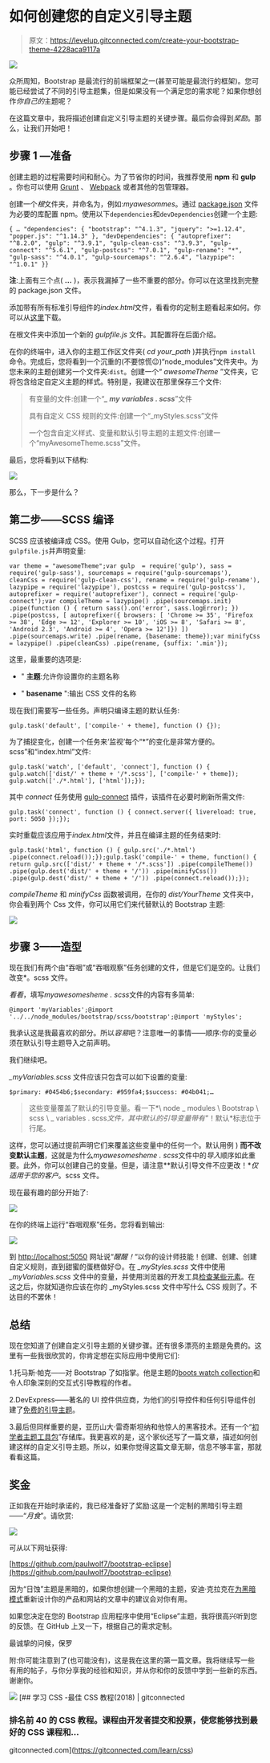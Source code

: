 # 如何创建您的自定义引导主题

> 原文：<https://levelup.gitconnected.com/create-your-bootstrap-theme-4228aca9117a>

![](img/051362cb9e26b8b92707b53ac8bbb912.png)

众所周知，Bootstrap 是最流行的前端框架之一(甚至可能是最流行的框架)。您可能已经尝试了不同的引导主题集，但是如果没有一个满足您的需求呢？如果你想创作*你自己的*主题呢？

在这篇文章中，我将描述创建自定义引导主题的关键步骤。最后你会得到*奖励*。那么，让我们开始吧！

## **步骤 1 —准备**

创建主题的过程需要时间和耐心。为了节省你的时间，我推荐使用 **npm** 和 **gulp** 。你也可以使用 [Grunt](https://gruntjs.com/) 、 [Webpack](https://webpack.js.org/) 或者其他的包管理器。

创建一个*根*文件夹，并命名为，例如:*myawesommes*。通过 [package.json](https://docs.npmjs.com/files/package.json) 文件为必要的库配置 npm。使用以下`dependencies`和`devDependencies`创建一个主题:

```
{ … "dependencies": { "bootstrap": "^4.1.3", "jquery": ">=1.12.4", "popper.js": "^1.14.3" }, "devDependencies": { "autoprefixer": "^8.2.0", "gulp": "^3.9.1", "gulp-clean-css": "^3.9.3", "gulp-connect": "^5.6.1", "gulp-postcss": "^7.0.1", "gulp-rename": "*", "gulp-sass": "^4.0.1", "gulp-sourcemaps": "^2.6.4", "lazypipe": "^1.0.1" }}
```

**注**:上面有三个点( **…** )，表示我漏掉了一些不重要的部分。你可以在这里找到完整的 package.json 文件。

添加带有所有标准引导组件的*index.html*文件，看看你的定制主题看起来如何。你可以从[这里](https://github.com/HackerThemes/theme-kit/blob/master/index.html)下载。

在根文件夹中添加一个新的 *gulpfile.js* 文件。其配置将在后面介绍。

在你的终端中，进入你的主题工作区文件夹( *cd your_path* )并执行`npm install`命令。完成后，您将看到一个沉重的(不要惊慌😉)“node_modules”文件夹中。为您未来的主题创建另一个文件夹:`dist`。创建一个“ *awesomeTheme* ”文件夹，它将包含给定自定义主题的样式。特别是，我建议在那里保存三个文件:

> 有变量的文件:创建一个“***_ my variables . scss***”文件
> 
> 具有自定义 CSS 规则的文件:创建一个“_myStyles.scss”文件
> 
> 一个包含自定义样式、变量和默认引导主题的主题文件:创建一个“myAwesomeTheme.scss”文件。

最后，您将看到以下结构:

![](img/2359f40d9b4eb7fd15e2bf0769f89cde.png)

那么，下一步是什么？

## **第二步——SCSS 编译**

SCSS 应该被编译成 CSS。使用 Gulp，您可以自动化这个过程。打开`gulpfile.js`并声明变量:

```
var theme = "awesomeTheme";var gulp  = require('gulp'), sass = require('gulp-sass'), sourcemaps = require('gulp-sourcemaps'), cleanCss = require('gulp-clean-css'), rename = require('gulp-rename'), lazypipe = require('lazypipe'), postcss = require('gulp-postcss'), autoprefixer = require('autoprefixer'), connect = require('gulp-connect');var compileTheme = lazypipe() .pipe(sourcemaps.init) .pipe(function () { return sass().on('error', sass.logError); }) .pipe(postcss, [ autoprefixer({ browsers: [ 'Chrome >= 35', 'Firefox >= 38', 'Edge >= 12', 'Explorer >= 10', 'iOS >= 8', 'Safari >= 8', 'Android 2.3', 'Android >= 4', 'Opera >= 12']}) ]) .pipe(sourcemaps.write) .pipe(rename, {basename: theme});var minifyCss = lazypipe() .pipe(cleanCss) .pipe(rename, {suffix: '.min'});
```

这里，最重要的选项是:

- " **主题**:允许你设置你的主题名称

- " **basename** ":输出 CSS 文件的名称

现在我们需要写一些任务。声明只编译主题的默认任务:

```
gulp.task('default', ['compile-' + theme], function () {});
```

为了捕捉变化，创建一个任务来‘监视’每个“*”的变化是非常方便的。scss”和“index.html”文件:

```
gulp.task('watch', ['default', 'connect'], function () { gulp.watch(['dist/' + theme + '/*.scss'], ['compile-' + theme]); gulp.watch(['./*.html'], ['html']);});
```

其中 *connect* 任务使用 [gulp-connect](https://www.npmjs.com/package/gulp-connect) 插件，该插件在必要时刷新所需文件:

```
gulp.task('connect', function () { connect.server({ livereload: true, port: 5050 });});
```

实时重载应该应用于*index.html*文件，并且在编译主题的任务结束时:

```
gulp.task('html', function () { gulp.src('./*.html') .pipe(connect.reload());});gulp.task('compile-' + theme, function() { return gulp.src(['dist/' + theme + '/*.scss']) .pipe(compileTheme()) .pipe(gulp.dest('dist/' + theme + '/')) .pipe(minifyCss()) .pipe(gulp.dest('dist/' + theme + '/')) .pipe(connect.reload());});
```

*compileTheme* 和 *minifyCss* 函数被调用，在你的 *dist/YourTheme* 文件夹中，你会看到两个 Css 文件，你可以用它们来代替默认的 Bootstrap 主题:

![](img/656717a1b70aba1ac9721942f08ebad1.png)

## **步骤 3——造型**

现在我们有两个由“吞咽”或“吞咽观察”任务创建的文件，但是它们是空的。让我们改变*。scss 文件。

*看看*，填写*myawesomesheme . scss*文件的内容有多简单:

```
@import 'myVariables';@import '../../node_modules/bootstrap/scss/bootstrap';@import 'myStyles';
```

我承认这是我最喜欢的部分。所以*容易*吧？注意唯一的事情——顺序:你的变量必须在默认引导主题导入之前声明。

我们继续吧。

*_myVariables.scss* 文件应该只包含可以如下设置的变量:

```
$primary: #0454b6;$secondary: #959fa4;$success: #04b041;…
```

> 这些变量覆盖了默认的引导变量。看一下*\ node _ modules \ Bootstrap \ scss \ _ variables . scss*文件，其中默认的引导变量带有"*！默认*标志位于行尾。

这样，您可以通过提前声明它们来覆盖这些变量中的任何一个。默认用例 ) **而不改变默认主题**，这就是为什么*myawesomesheme . scss*文件中的*导入*顺序如此重要。此外，你可以创建自己的变量。但是，请注意**默认引导文件不应更改！**仅适用于您的客户*。scss 文件。

现在最有趣的部分开始了:

![](img/689eca3abc9eef39095e2c5a808a9b8d.png)

在你的终端上运行“吞咽观察”任务。您将看到输出:

![](img/df4aef64be1fa8fd9e29123fc3e5d968.png)

到 [http://localhost:5050](http://localhost:5050) 网址说“*醒醒！*“以你的设计师技能！创建、创建、创建自定义规则，直到甜蜜的蛋糕做好😊。在 *_myStyles.scss* 文件中使用 *_myVariables.scss* 文件中的变量，并使用浏览器的开发工具[检查某些元素](https://developers.google.com/web/tools/chrome-devtools/inspect-styles/)。在这之后，你就知道你应该在你的 _myStyles.scss 文件中写什么 CSS 规则了。不达目的不罢休！

## **总结**

现在您知道了创建自定义引导主题的关键步骤。还有很多漂亮的主题是免费的。这里有一些我很欣赏的，你肯定想在实际应用中使用它们:

1.托马斯·帕克——对 Bootstrap 了如指掌。他是主题的[boots watch collection](https://github.com/thomaspark/bootswatch)和令人印象深刻的交互式引导教程的作者。

2.DevExpress——著名的 UI 控件供应商，为他们的引导控件和任何引导组件创建了[免费的引导主题](https://github.com/DevExpress/bootstrap-themes)。

3.最后但同样重要的是，亚历山大·雷奇斯坦纳和他惊人的黑客技术。还有一个“[初学者主题工具包](https://github.com/HackerThemes/theme-kit)”存储库。我更喜欢的是，这个家伙还写了一篇文章，描述如何创建这样的自定义引导主题。所以，如果你觉得这篇文章无聊，信息不够丰富，那就看看这篇。

## **奖金**

正如我在开始时承诺的，我已经准备好了奖励:这是一个定制的黑暗引导主题——“*月食*”。请欣赏:

![](img/d8cd7a3d0eb953f845827f88755cf5ed.png)

可从以下网址获得:

[https://github.com/paulwolf7/bootstrap-eclipse](https://github.com/paulwolf7/bootstrap-eclipse)

因为“日蚀”主题是黑暗的，如果你想创建一个黑暗的主题，安迪·克拉克在[为黑暗模式](https://stuffandnonsense.co.uk/blog/redesigning-your-product-and-website-for-dark-mode)重新设计你的产品和网站的文章中的建议会对你有用。

如果您决定在您的 Bootstrap 应用程序中使用“Eclipse”主题，我将很高兴听到您的反馈。在 GitHub 上叉一下，根据自己的需求定制。

最诚挚的问候，保罗

附:你可能注意到了(也可能没有)，这是我在这里的第一篇文章。我将继续写一些有用的帖子，与你分享我的经验和知识，并从你和你的反馈中学到一些新的东西。谢谢你。

[![](img/439094b9a664ef0239afbc4565c6ca49.png)](https://levelup.gitconnected.com/)[](https://gitconnected.com/learn/css) [## 学习 CSS -最佳 CSS 教程(2018) | gitconnected

### 排名前 40 的 CSS 教程。课程由开发者提交和投票，使您能够找到最好的 CSS 课程和…

gitconnected.com](https://gitconnected.com/learn/css)